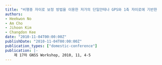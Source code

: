 ```yaml
---
title: "비행중 자이로 보정 방법을 이용한 저가의 단일안테나 GPS와 1축 자이로에 기반한 고정익 항공기의 롤각 추정"
authors:
- Heekwon No
- Am Cho
- Jihoon Kim
- Changdon Kee
date: "2010-11-04T00:00:00Z"
publishDate: "2010-11-04T00:00:00Z"
publication_types: ["domestic-conference"]
publication: |-
    제 17차 GNSS Workshop, 2010, 11, 4-5
---
```

